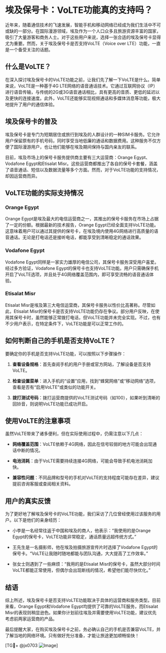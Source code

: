 # 埃及保号卡：VoLTE功能真的支持吗？

近年来，随着通信技术的飞速发展，智能手机和移动网络已经成为我们生活中不可或缺的一部分。在国际漫游领域，埃及作为一个人口众多且旅游资源丰富的国家，吸引了大量游客和商务人士。对于这些用户来说，选择一张合适的埃及保号卡显得尤为重要。然而，关于埃及保号卡是否支持VoLTE（Voice over LTE）功能，一直是一个备受关注的话题。

## 什么是VoLTE？

在深入探讨埃及保号卡的VoLTE功能之前，让我们先了解一下VoLTE是什么。简单来说，VoLTE是一种基于4G LTE网络的语音通话技术。它通过互联网协议（IP）进行语音传输，与传统的2G或3G语音通话相比，具有更高的音质、更低的延迟以及更快的连接速度。此外，VoLTE还能够实现视频通话和多媒体消息等功能，极大地提升了用户的通信体验。

## 埃及保号卡的普及

埃及保号卡是专门为短期居住或旅行到埃及的人群设计的一种SIM卡服务。它允许用户保留原有的手机号码，同时享受当地低廉的通话和数据费用。这种服务不仅方便了国际漫游用户，也让他们能够在埃及期间保持与国内亲友的联系。

目前，埃及市场上的保号卡服务提供商主要有三大运营商：Orange Egypt、Vodafone Egypt和Etisalat Misr。这些运营商都推出了各自的保号卡套餐，涵盖了语音通话、短信以及数据流量等多个方面。然而，对于VoLTE功能的支持情况，却因运营商而异。

## VoLTE功能的实际支持情况

### Orange Egypt

Orange Egypt是埃及最大的电信运营商之一，其推出的保号卡服务在市场上占据了一定的份额。根据最新的技术报告，Orange Egypt已经全面支持VoLTE功能。这意味着用户可以通过其提供的保号卡，在埃及境内使用4G网络进行高质量的语音通话。无论是打电话还是接听电话，都能享受到清晰稳定的通话效果。

### Vodafone Egypt

Vodafone Egypt同样是一家实力雄厚的电信公司，其保号卡服务深受用户喜爱。经过多方验证，Vodafone Egypt的保号卡也支持VoLTE功能。用户只需确保手机开启了VoLTE选项，并且处于4G网络覆盖范围内，即可享受流畅的语音通话体验。

### Etisalat Misr

Etisalat Misr是埃及第三大电信运营商，其保号卡服务以性价比高著称。尽管如此，Etisalat Misr的保号卡是否支持VoLTE功能仍存在争议。部分用户反映，在使用其保号卡时，虽然能够正常拨打电话，但VoLTE功能并未完全实现。不过，也有不少用户表示，在特定条件下，VoLTE功能是可以正常工作的。

## 如何判断自己的手机是否支持VoLTE？

要确定你的手机是否支持VoLTE功能，可以按照以下步骤操作：

1. **查看设备规格**：首先查阅手机的用户手册或官方网站，了解设备是否支持VoLTE。
   
2. **检查设置菜单**：进入手机的“设置”应用，找到“蜂窝网络”或“移动网络”选项，查看是否有“启用VoLTE”或类似的功能开关。

3. **拨打测试号码**：拨打运营商提供的VoLTE测试号码（如100），如果听到清晰的回铃音，则说明VoLTE功能已成功开启。

## 使用VoLTE的注意事项

虽然VoLTE带来了诸多便利，但在实际使用过程中，仍需注意以下几点：

- **网络覆盖范围**：VoLTE依赖于4G网络，因此在信号较弱的地方可能会出现通话中断的情况。
  
- **电池消耗**：由于VoLTE需要持续连接4G网络，可能会导致手机电池消耗加快。

- **兼容性问题**：不同品牌和型号的手机对VoLTE的支持程度可能存在差异，建议提前咨询客服或查阅相关资料。

## 用户的真实反馈

为了更好地了解埃及保号卡的VoLTE功能，我们采访了几位曾经使用过该服务的用户。以下是他们的亲身经历：

- 小李是一名经常往返于中国和埃及的商人，他表示：“我使用的是Orange Egypt的保号卡，VoLTE功能非常稳定，通话质量远超传统方式。”

- 王先生是一名摄影师，他在埃及拍摄旅游宣传片时选择了Vodafone Egypt的保号卡。“VoLTE让我随时随地都能与团队沟通，大大提高了工作效率。”

- 张女士则遇到了一些麻烦：“我用的是Etisalat Misr的保号卡，虽然大部分时间VoLTE都能正常使用，但偶尔会出现断线的情况，希望他们能尽快优化。”

## 结语

综上所述，埃及保号卡是否支持VoLTE功能取决于具体的运营商和服务类型。目前来看，Orange Egypt和Vodafone Egypt均提供了可靠的VoLTE服务，而Etisalat Misr的表现则稍显逊色。如果你计划前往埃及并需要使用VoLTE功能，建议优先考虑前两家运营商的产品。

最后提醒大家，在购买埃及保号卡之前，务必确认自己的手机是否兼容VoLTE，并了解当地的网络环境。只有做好充分准备，才能让旅途更加顺畅愉快！

[TG💪+ @jx0703 ![Image](https://github.com/user-attachments/assets/dbca1d08-cadb-493c-b0ec-ad6f7a83f270)]